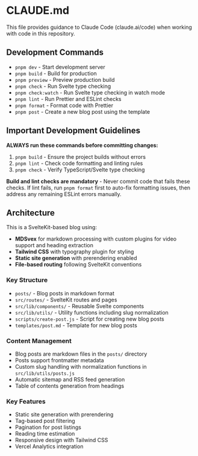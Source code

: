 # CLAUDE.md

This file provides guidance to Claude Code (claude.ai/code) when working with code in this repository.

## Development Commands

- `pnpm dev` - Start development server
- `pnpm build` - Build for production
- `pnpm preview` - Preview production build
- `pnpm check` - Run Svelte type checking
- `pnpm check:watch` - Run Svelte type checking in watch mode
- `pnpm lint` - Run Prettier and ESLint checks
- `pnpm format` - Format code with Prettier
- `pnpm post` - Create a new blog post using the template

## Important Development Guidelines

**ALWAYS run these commands before committing changes:**

1. `pnpm build` - Ensure the project builds without errors
2. `pnpm lint` - Check code formatting and linting rules
3. `pnpm check` - Verify TypeScript/Svelte type checking

**Build and lint checks are mandatory** - Never commit code that fails these checks. If lint fails, run `pnpm format` first to auto-fix formatting issues, then address any remaining ESLint errors manually.

## Architecture

This is a SvelteKit-based blog using:

- **MDSvex** for markdown processing with custom plugins for video support and heading extraction
- **Tailwind CSS** with typography plugin for styling
- **Static site generation** with prerendering enabled
- **File-based routing** following SvelteKit conventions

### Key Structure

- `posts/` - Blog posts in markdown format
- `src/routes/` - SvelteKit routes and pages
- `src/lib/components/` - Reusable Svelte components
- `src/lib/utils/` - Utility functions including slug normalization
- `scripts/create-post.js` - Script for creating new blog posts
- `templates/post.md` - Template for new blog posts

### Content Management

- Blog posts are markdown files in the `posts/` directory
- Posts support frontmatter metadata
- Custom slug handling with normalization functions in `src/lib/utils/posts.js`
- Automatic sitemap and RSS feed generation
- Table of contents generation from headings

### Key Features

- Static site generation with prerendering
- Tag-based post filtering
- Pagination for post listings
- Reading time estimation
- Responsive design with Tailwind CSS
- Vercel Analytics integration
